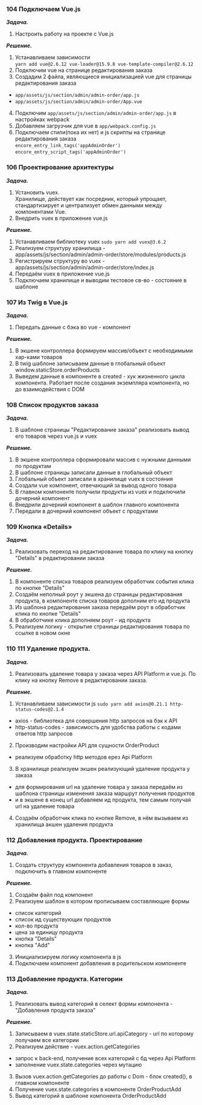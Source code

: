 ### 104 Подключаем Vue.js

**_Задача._**

1. Настроить работу на проекте с Vue.js

**_Решение._**

1. Устанавливаем зависимости  
   `yarn add vue@2.6.12 vue-loader@15.9.8 vue-template-compiler@2.6.12`
2. Подключим vue на странице редактирования заказа
3. Создадим 2 файла, являющиеся инициализацией vue для страницы редактирования заказа

- `app/assets/js/section/admin/admin-order/app.js`
- `app/assets/js/section/admin/admin-order/App.vue`

4. Подключим `app/assets/js/section/admin/admin-order/app.js` в настройках webpack
5. Добавляем загрузчик для vue в `app/webpack.config.js`
6. Подключаем стили(пока их нет) и js скрипты на странице редактирования заказа  
   `encore_entry_link_tags('appAdminOrder')`  
   `encore_entry_script_tags('appAdminOrder')`

### 106 Проектирование архитектуры

**_Задача._**

1. Установить vuex.  
   Хранилище, действует как посредник, который упрощает, стандартизирует и централизует обмен данными между компонентами
   Vue.
2. Внедрить vuex в приложение vue.js

**_Решение._**

1. Устанавливаем библиотеку vuex
   `sudo yarn add vuex@3.6.2`
2. Реализуем структуру хранилища -  
   app/assets/js/section/admin/admin-order/store/modules/products.js
3. Регистрируем структуру во vuex -  
   app/assets/js/section/admin/admin-order/store/index.js
4. Передаём vuex в приложение vue.js
5. Подключаем хранилище и выводим тестовое св-во - состояние в шаблоне

### 107 Из Twig в Vue.js

**_Задача._**

1. Передать данные с бэка во vue - компонент

**_Решение._**

1. В экшене контроллера формируем массив/объект с необходимыми хар-ками товаров
2. В twig шаблоне записываем данные в глобальный объект window.staticStore.orderProducts
3. Выведем данные в компоненте в created - хук жизненного цикла компонента.
   Работает после создания экземпляра компонента, но до взаимодействия с DOM

### 108 Список продуктов заказа

**_Задача._**

1. В шаблоне страницы "Редактирование заказа" реализовать вывод его товаров через vue.js и vuex

**_Решение._**

1. В экшене контроллера сформировали массив с нужными данными по продуктам
2. В шаблоне страницы записали данные в глобальный объект
3. Глобальный объект записали в хранилище vuex в состояния
4. Создали vue компонент, отвечающий за вывод одного товара
5. В главном компоненте получили продукты из vuex и подключили дочерний компонент
6. Внедрили дочерний компонент в шаблон главного компонента
7. Передали в дочерний компонент объект с продуктами

### 109 Кнопка «Details»

**_Задача._**

1. Реализовать переход на редактирование товара по клику на кнопку "Details" в редактировании заказа

**_Решение._**

1. В компоненте списка товаров реализуем обработчик события клика по кнопке "Details"
2. Создаём неполный роут у экшена до страницы редактирования продукта, в компоненте списка товаров дополним его ид
   продукта
3. Из шаблона редактирования заказа передаём роут в обработчик клика по кнопке "Details"
4. В обработчике клика дополняем роут - ид продукта
5. Реализуем логику - открытие страницы редактирования товара по ссылке в новом окне

### 110 111 Удаление продукта.

**_Задача._**

1. Реализовать удаление товара у заказа через API Platform и vue.js.
   По клику на кнопку Remove в редактировании заказа.

**_Решение._**

1. Устанавливаем зависимости js
   `sudo yarn add axios@0.21.1 http-status-codes@2.1.4`

- axios - библиотека для совершения http запросов на бэк к API
- http-status-codes - зависимость для удобства работы с кодами ответов http запросов

2. Производим настройки API для сущности OrderProduct

- реализуем обработку http методов ерез Api Platform

3. В хранилище реализуем экшен реализующий удаление продукта у заказа

- для формирования url на удаление товара у заказа передаём из шаблона страницы изменения заказа маршрут получения
  продуктов
- и в экшене в конец url добавляем ид продукта, тем самым получая url на удаление товара

4. Создаём обработчик клика по кнопке Remove, в нём вызываем из хранилища акшен удаления продукта

### 112 Добавления продукта. Проектирование

**_Задача._**

1. Создать структуру компонента добавления товаров в заказ, подключить в главном компоненте

**_Решение._**

1. Создаём файл под компонент
2. Реализуем шаблон в котором прописываем составляющие формы

- список категорий
- список ид существующих продуктов
- кол-во продукта
- цена за единицу продукта
- кнопка "Details"
- кнопка "Add"

3. Инициализируем логику компонента в js
4. Подключаем компонент добавления в родительском компоненте

### 113 Добавление продукта. Категории

**_Задача._**

1. Реализовать вывод категорий в селект формы компонента - "Добавления продукта заказа"

**_Решение._**

1. Записываем в vuex.state.staticStore.url.apiCategory - url по которому получаем все категории
2. Реализуем действие - vuex.action.getCategories

- запрос к back-end, получение всех категорий с бд через Api Platform
- заполнение vuex.state.categories через мутацию

3. Вызов vuex.action.getCategories до работы с Dom - блок created(), в главном компоненте
4. Получение vuex.state.categories в компоненте OrderProductAdd
5. Вывод категорий в шаблоне компонента OrderProductAdd